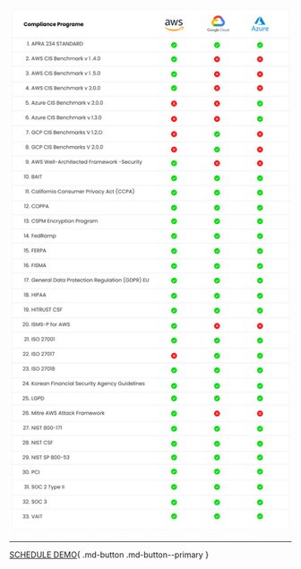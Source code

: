 

![Compliance Matrix](./compliance-matrix.png)

- - -
[SCHEDULE DEMO](https://www.accuknox.com/contact-us){ .md-button .md-button--primary }